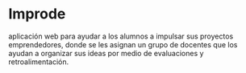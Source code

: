 # Improde

aplicación web para ayudar a los alumnos a impulsar sus proyectos
emprendedores, donde se les asignan un grupo de docentes que los ayudan a
organizar sus ideas por medio de evaluaciones y retroalimentación.
